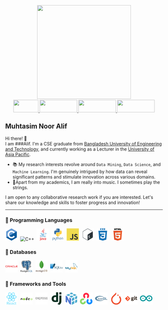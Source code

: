 <div align="center">
  <a href="https://alif108.github.io/">
    <img src="https://media1.giphy.com/media/bGgsc5mWoryfgKBx1u/giphy.gif?cid=ecf05e47j8efirj90ldpbllsfkpia4op113pa8l12lj8e1y4&ep=v1_gifs_search&rid=giphy.gif&ct=g" width="300" height="300" />
  </a>
</div>

<div align="center">
  <a href="mailto:muhtasimnoor@gmail.com">
    <img src="https://img.shields.io/badge/Email-87DE4E" style="width: 80px; height: 40px;"/>
  </a>
  <a href="https://alif108.github.io/">
    <img src="https://img.shields.io/badge/Website-3EDAE6" style="width: 120px; height: 40px;"/>
  </a>
  <a href="https://www.linkedin.com/in/muhtasim-alif">
    <img src="https://img.shields.io/badge/LinkedIn-86888A" style="width: 120px; height: 40px;"/>
  </a>
  <a href="https://www.facebook.com/muhahahahahahahahahahahahaa?mibextid=ZbWKwL">
    <img src="https://img.shields.io/badge/Facebook-3B5998" style="width: 120px; height: 40px;"/>
  </a>
</div>


## Muhtasim Noor Alif
Hi there! 👋<br/>
I am ###Alif. I'm a CSE graduate from <a href="https://cse.buet.ac.bd/">Bangladesh University of Engineering and Technology</a>, and currently working as a Lecturer in the <a href="https://cse.uap-bd.edu/faculty/faculty_details/56">University of Asia Pacific</a>.

- 📚 My research interests revolve around ```Data Mining```, ```Data Science```, and ```Machine Learning```. I'm genuinely intrigued by how data can reveal significant patterns and stimulate innovation across various domains.
- 🎸Apart from my academics, I am really into music. I sometimes play the strings.

I am open to any collaborative research work if you are interested. Let's share our knowledge and skills to foster progress and innovation!

---

### 📝 Programming Languages
<div>
  <img src="https://github.com/devicons/devicon/blob/master/icons/c/c-original.svg" title="C" **alt="C" width="40" height="40"/>&nbsp;
  <img src="https://github.com/devicons/devicon/blob/master/icons/cplusplus/cplusplus-original.svg title="C++" alt="C++" width="40" height="40"/>&nbsp;
  <img src="https://github.com/devicons/devicon/blob/master/icons/java/java-original-wordmark.svg" title="Java" alt="Java" width="40" height="40"/>&nbsp;
  <img src="https://github.com/devicons/devicon/blob/master/icons/python/python-original-wordmark.svg" title="C++" alt="C++" width="40" height="40"/>&nbsp;
  <img src="https://github.com/devicons/devicon/blob/master/icons/javascript/javascript-original.svg" title="JS" alt="JS" width="40" height="40"/>&nbsp;
  <img src="https://github.com/devicons/devicon/blob/master/icons/bash/bash-original.svg" title="Bash" alt="Bash" width="40" height="40"/>&nbsp;
  <img src="https://github.com/devicons/devicon/blob/master/icons/css3/css3-plain-wordmark.svg"  title="CSS3" alt="CSS" width="40" height="40"/>&nbsp;
  <img src="https://github.com/devicons/devicon/blob/master/icons/html5/html5-original-wordmark.svg" title="HTML5" alt="HTML" width="40" height="40"/>&nbsp;
</div>

### 💾 Databases
<div>
  <img src="https://github.com/devicons/devicon/blob/master/icons/oracle/oracle-original.svg" title="Oracle"  alt="Oracle" width="40" height="40"/>&nbsp;
  <img src="https://github.com/devicons/devicon/blob/master/icons/postgresql/postgresql-original-wordmark.svg" title="Postgresql"  alt="Postgresql" width="40" height="40"/>&nbsp;
  <img src="https://github.com/devicons/devicon/blob/master/icons/mongodb/mongodb-original-wordmark.svg" title="MongoDB"  alt="MongoDB" width="40" height="40"/>&nbsp;
  <img src="https://github.com/devicons/devicon/blob/master/icons/sqlite/sqlite-original-wordmark.svg" title="SQLite"  alt="SQLite" width="40" height="40"/>&nbsp;
  <img src="https://github.com/devicons/devicon/blob/master/icons/mysql/mysql-original-wordmark.svg" title="MySQL"  alt="MySQL" width="40" height="40"/>&nbsp;
</div>

### 🧰 Frameworks and Tools
<div>  
  <img src="https://github.com/devicons/devicon/blob/master/icons/react/react-original-wordmark.svg" title="React" alt="React" width="40" height="40"/>&nbsp;
  <img src="https://github.com/devicons/devicon/blob/master/icons/nodejs/nodejs-original-wordmark.svg" title="Node" alt="Node" width="40" height="40"/>&nbsp;
  <img src="https://github.com/devicons/devicon/blob/master/icons/express/express-original-wordmark.svg" title="Express" alt="Express" width="40" height="40"/>&nbsp;
  <img src="https://github.com/devicons/devicon/blob/master/icons/django/django-plain.svg" title="Django" alt="Django" width="40" height="40"/>&nbsp;
  <img src="https://github.com/devicons/devicon/blob/master/icons/numpy/numpy-original.svg" title="Numpy" alt="Numpy" width="40" height="40"/>&nbsp;
  <img src="https://github.com/devicons/devicon/blob/master/icons/opencv/opencv-original.svg" title="OpenCV" alt="OpenCV" width="40" height="40"/>&nbsp;
  <img src="https://github.com/devicons/devicon/blob/master/icons/opengl/opengl-original.svg" title="OpenGL" alt="OpenGL" width="40" height="40"/>&nbsp;
  <img src="https://github.com/devicons/devicon/blob/master/icons/pytorch/pytorch-original.svg" title="Pytorch" alt="Pytorch" width="40" height="40"/>&nbsp;
  <img src="https://github.com/devicons/devicon/blob/master/icons/git/git-original-wordmark.svg" title="Git" alt="Git" width="40" height="40"/>&nbsp;
  <img src="https://github.com/devicons/devicon/blob/master/icons/arduino/arduino-original.svg" title="Arduino" alt="Arduino" width="40" height="40"/>&nbsp;
</div>



<!--
**Alif108/Alif108** is a ✨ _special_ ✨ repository because its `README.md` (this file) appears on your GitHub profile.

Here are some ideas to get you started:

- 🔭 I’m currently working on ...
- 🌱 I’m currently learning ...
- 👯 I’m looking to collaborate on ...
- 🤔 I’m looking for help with ...
- 💬 Ask me about ...
- 📫 How to reach me: ...
- 😄 Pronouns: ...
- ⚡ Fun fact: ...
-->
